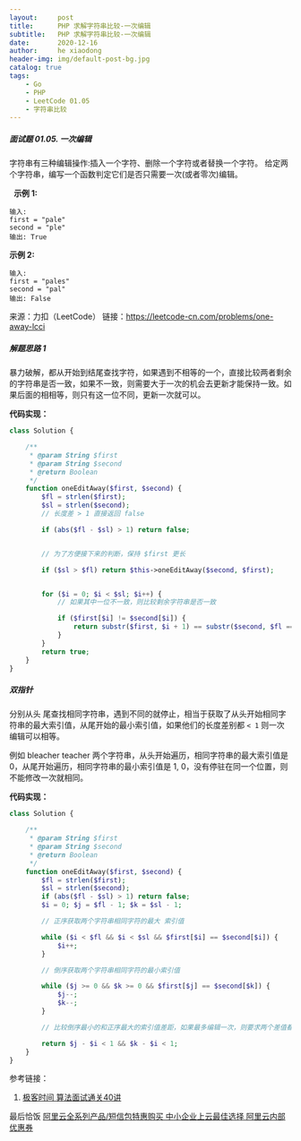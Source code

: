 ```yaml
---
layout:     post
title:      PHP 求解字符串比较-一次编辑
subtitle:   PHP 求解字符串比较-一次编辑
date:       2020-12-16
author:     he xiaodong
header-img: img/default-post-bg.jpg
catalog: true
tags:
    - Go
    - PHP
    - LeetCode 01.05
    - 字符串比较
---
```



##### 面试题 01.05. 一次编辑
字符串有三种编辑操作:插入一个字符、删除一个字符或者替换一个字符。 给定两个字符串，编写一个函数判定它们是否只需要一次(或者零次)编辑。

 
**示例 1:**
```
输入: 
first = "pale"
second = "ple"
输出: True
```

**示例 2:**
```
输入: 
first = "pales"
second = "pal"
输出: False
```

来源：力扣（LeetCode）
链接：https://leetcode-cn.com/problems/one-away-lcci


##### 解题思路 1
暴力破解，都从开始到结尾查找字符，如果遇到不相等的一个，直接比较两者剩余的字符串是否一致，如果不一致，则需要大于一次的机会去更新才能保持一致。如果后面的相相等，则只有这一位不同，更新一次就可以。

**代码实现：**
```php
class Solution {

    /**
     * @param String $first
     * @param String $second
     * @return Boolean
     */
    function oneEditAway($first, $second) {
        $fl = strlen($first);
        $sl = strlen($second);
        // 长度差 > 1 直接返回 false

        if (abs($fl - $sl) > 1) return false;


        // 为了方便接下来的判断，保持 $first 更长

        if ($sl > $fl) return $this->oneEditAway($second, $first);


        for ($i = 0; $i < $sl; $i++) {
            // 如果其中一位不一致，则比较剩余字符串是否一致

            if ($first[$i] != $second[$i]) {
                return substr($first, $i + 1) == substr($second, $fl == $sl ? $i + 1 : $i);
            }
        }
        return true;
    }
}
```


##### 双指针
分别从头 尾查找相同字符串，遇到不同的就停止，相当于获取了从头开始相同字符串的最大索引值，从尾开始的最小索引值，如果他们的长度差别都 `< 1` 则一次编辑可以相等。

例如 bleacher teacher 两个字符串，从头开始遍历，相同字符串的最大索引值是 0，从尾开始遍历，相同字符串的最小索引值是 1, 0，没有停驻在同一个位置，则不能修改一次就相同。


**代码实现：**
```php
class Solution {

    /**
     * @param String $first
     * @param String $second
     * @return Boolean
     */
    function oneEditAway($first, $second) {
        $fl = strlen($first);
        $sl = strlen($second);
        if (abs($fl - $sl) > 1) return false;
        $i = 0; $j = $fl - 1; $k = $sl - 1;

        // 正序获取两个字符串相同字符的最大 索引值

        while ($i < $fl && $i < $sl && $first[$i] == $second[$i]) {
            $i++;
        }

        // 倒序获取两个字符串相同字符的最小索引值

        while ($j >= 0 && $k >= 0 && $first[$j] == $second[$k]) {
            $j--;
            $k--;
        }

        // 比较倒序最小的和正序最大的索引值差距，如果最多编辑一次，则要求两个差值都不能大于 1

        return $j - $i < 1 && $k - $i < 1;
    }
}
```



参考链接：
1. [极客时间 算法面试通关40讲](https://time.geekbang.org/course/intro/130?code=eh3BHyG3lG7AVgwxWXsSgvRJZROaofNh-bg7Fu7lHU4%3D&utm_term=SPoster)


最后恰饭 [阿里云全系列产品/短信包特惠购买 中小企业上云最佳选择 阿里云内部优惠券](https://www.aliyun.com/minisite/goods?userCode=0amqgcs9)